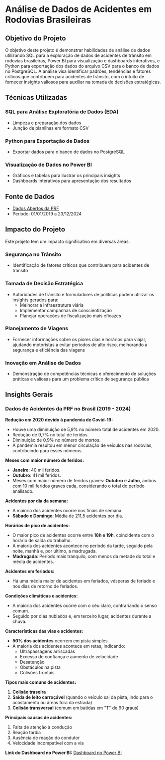 # Análise de Dados de Acidentes em Rodovias Brasileiras

## Objetivo do Projeto
O objetivo deste projeto é demonstrar habilidades de análise de dados utilizando SQL para a exploração de dados de acidentes de trânsito em rodovias brasileiras, Power BI para visualização e dashboards interativos, e Python para exportação dos dados do arquivo CSV para o banco de dados no PostgreSQL. A análise visa identificar padrões, tendências e fatores críticos que contribuem para acidentes de trânsito, com o intuito de fornecer insights valiosos para auxiliar na tomada de decisões estratégicas.

## Técnicas Utilizadas

### SQL para Análise Exploratória de Dados (EDA)
- Limpeza e preparação dos dados
- Junção de planilhas em formato CSV

### Python para Exportação de Dados
- Exportar dados para o banco de dados no PostgreSQL

### Visualização de Dados no Power BI
- Gráficos e tabelas para ilustrar os principais insights
- Dashboards interativos para apresentação dos resultados

## Fonte de Dados
- [Dados Abertos da PRF](https://www.gov.br/prf/pt-br/acesso-a-informacao/dados-abertos/dados-abertos-da-prf)
- Período: 01/01/2019 a 23/12/2024

## Impacto do Projeto
Este projeto tem um impacto significativo em diversas áreas:

### Segurança no Trânsito
- Identificação de fatores críticos que contribuem para acidentes de trânsito

### Tomada de Decisão Estratégica
- Autoridades de trânsito e formuladores de políticas podem utilizar os insights gerados para:
  - Melhorar a infraestrutura viária
  - Implementar campanhas de conscientização
  - Planejar operações de fiscalização mais eficazes

### Planejamento de Viagens
- Fornecer informações sobre os piores dias e horários para viajar, ajudando motoristas a evitar períodos de alto risco, melhorando a segurança e eficiência das viagens

### Inovação em Análise de Dados
- Demonstração de competências técnicas e oferecimento de soluções práticas e valiosas para um problema crítico de segurança pública

## Insights Gerais

### Dados de Acidentes da PRF no Brasil (2019 - 2024)

**Redução em 2020 devido à pandemia de Covid-19:**
- Houve uma diminuição de 5,9% no número total de acidentes em 2020.
- Redução de 9,7% no total de feridos.
- Diminuição de 0,9% no número de mortos.
- A pandemia resultou em menor circulação de veículos nas rodovias, contribuindo para esses números.

**Meses com maior número de feridos:**
- **Janeiro**: 40 mil feridos.
- **Outubro**: 41 mil feridos.
- Meses com maior número de feridos graves: **Outubro** e **Julho**, ambos com 10 mil feridos graves cada, considerando o total do período analisado.

**Acidentes por dia da semana:**
- A maioria dos acidentes ocorre nos finais de semana.
- **Sábado e Domingo**: Média de 211,5 acidentes por dia.

**Horários de pico de acidentes:**
- O maior pico de acidentes ocorre entre **18h e 19h**, coincidente com o horário de saída do trabalho.
- A maioria dos acidentes acontece no período da tarde, seguido pela noite, manhã e, por último, a madrugada.
- **Madrugada**: Período mais tranquilo, com menos da metade do total e média de acidentes.

**Acidentes em feriados:**
- Há uma média maior de acidentes em feriados, vésperas de feriado e nos dias de retorno de feriados.

**Condições climáticas e acidentes:**
- A maioria dos acidentes ocorre com o céu claro, contrariando o senso comum.
- Seguido por dias nublados e, em terceiro lugar, acidentes durante a chuva.

**Características das vias e acidentes:**
- **50% dos acidentes** ocorrem em pista simples.
- A maioria dos acidentes acontece em retas, indicando:
  - Ultrapassagens arriscadas
  - Excesso de confiança e aumento de velocidade
  - Desatenção
  - Obstáculos na pista
  - Colisões frontais

**Tipos mais comuns de acidentes:**
1. **Colisão traseira**
2. **Saída de leito carroçável** (quando o veículo sai da pista, indo para o acostamento ou áreas fora da estrada)
3. **Colisão transversal** (comum em batidas em "T" de 90 graus)

**Principais causas de acidentes:**
1. Falta de atenção à condução
2. Reação tardia
3. Ausência de reação do condutor
4. Velocidade incompatível com a via

**Link do Dashboard no Power BI:**
[Dashboard no Power BI](https://app.powerbi.com/view?r=eyJrIjoiNTE0NGY1YjYtOGUzMy00ODg3LWE3NmQtMjBiYWIxZDExYzE1IiwidCI6Ijg0MmQ2OTI3LWYzOWMtNDU0Ni04ODg3LWMxNTYxYWMyOTA1NiJ9)
